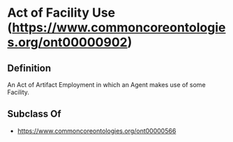 # Act of Facility Use (https://www.commoncoreontologies.org/ont00000902)

## Definition
An Act of Artifact Employment in which an Agent makes use of some Facility.

## Subclass Of
- https://www.commoncoreontologies.org/ont00000566

